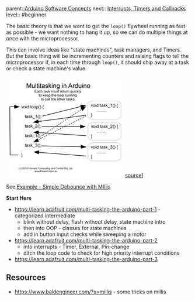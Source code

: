 parent::[Arduino Software Concepts](Arduino%20Software%20Concepts.md)
next:: [Interrupts, Timers and Callbacks](Interrupts,%20Timers%20and%20Callbacks.md)
level:: #beginner 

The basic theory is that we want to get the `loop()` flywheel running as fast as possible - we want nothing to hang it up, so we can do multiple things at once with the microprocessor.

This can involve ideas like "state machines",  task managers, and Timers. But the basic thing will be incrementing counters and raising flags to tell the microprocessor if, in each time through `loop()`, it should chip away at a task or check a state machine's value. 

![Pasted image 20221014223111](Personal%20Folders/that_marouk_ish/attachments/Pasted%20image%2020221014223111.png)
[source](https://forum.arduino.cc/t/a-demo-code-explaining-the-switch-case-state-machine-and-how-to-do-things-almost-in-parallel/888172/2)]

See [Example - Simple Debounce with MIllis](Example%20-%20Simple%20Debounce%20with%20MIllis.md)

**Start Here**
- https://learn.adafruit.com/multi-tasking-the-arduino-part-1 - categorized intermediate
	- blink without delay, flash without delay, state machine intro
	- then into OOP - classes for state machines
	- add in button input checks while sweeping a motor
- https://learn.adafruit.com/multi-tasking-the-arduino-part-2
	- into interrupts - Timer, External, Pin-change
	- ditch the loop code to check for high priority interrupt conditions
- https://learn.adafruit.com/multi-tasking-the-arduino-part-3

## Resources
- https://www.baldengineer.com/?s=millis - some tricks on millis